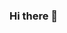 ### Hi there 👋

<!--
**HtetYoonNadi/HtetYoonNadi** is a ✨ _special_ ✨ repository because its `README.md` (this file) appears on your GitHub profile.

Here are some ideas to get you started:

- :notebook_with_decorative_cover: I'm currently learning MERN Stack.
- 🔭 I’m currently working on ...
- 🌱 I’m currently learning ...
- 👯 I’m looking to collaborate on ...
- 🤔 I’m looking for help with ...
- 💬 Ask me about ...
- 📫 How to reach me: ...
- 😄 Pronouns: ...
- ⚡ Fun fact: ...
-->
